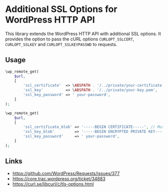 # Additional SSL Options for WordPress HTTP API

This library extends the WordPress HTTP API with additional SSL options. It provides the option to pass the cURL options `CURLOPT_SSLCERT`, `CURLOPT_SSLKEY` and `CURLOPT_SSLKEYPASSWD` to requests.

## Usage

```php
\wp_remote_get(
	$url,
	[
		'ssl_certificate'  => \ABSPATH . '/../private/your-certificate.pem',
		'ssl_key'          => \ABSPATH . '/../private/your-key.pem',
		'ssl_key_password' => ' your-password', 
	]
);
```

```php
\wp_remote_get(
	$url,
	[
		'ssl_certificate_blob' => '-----BEGIN CERTIFICATE-----', // Must be a full SSL certificate string.
		'ssl_key_blob'         => '-----BEGIN ENCRYPTED PRIVATE KEY-----', // Must be a full SSL key string.
		'ssl_key_password'     => ' your-password', 
	]
);
```

## Links

- https://github.com/WordPress/Requests/issues/377
- https://core.trac.wordpress.org/ticket/34883
- https://curl.se/libcurl/c/tls-options.html
